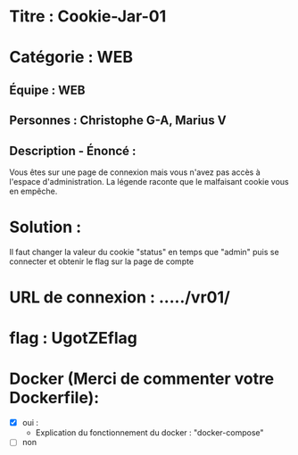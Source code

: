 # Titre : Cookie-Jar-01

# Catégorie : WEB

## Équipe : WEB

## Personnes : Christophe G-A, Marius V

## Description - Énoncé :

Vous êtes sur une page de connexion mais vous n'avez pas accès à l'espace d'administration. La légende raconte que le malfaisant cookie vous en empêche.

# Solution :

Il faut changer la valeur du cookie "status" en temps que "admin" puis se connecter et obtenir le flag sur la page de compte

# URL de connexion : ...../vr01/

# flag : UgotZEflag

# Docker (Merci de commenter votre Dockerfile):

- [x] oui :
  - Explication du fonctionnement du docker : "docker-compose"
- [ ] non